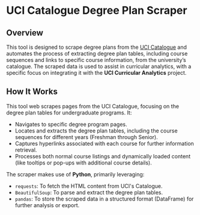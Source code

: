 # UCI Catalogue Degree Plan Scraper

## Overview

This tool is designed to scrape degree plans from the [UCI Catalogue](https://catalogue.uci.edu) and automates the process of extracting degree plan tables, including course sequences and links to specific course information, from the university’s catalogue. The scraped data is used to assist in curricular analytics, with a specific focus on integrating it with the **UCI Curricular Analytics** project.

## How It Works

This tool web scrapes pages from the UCI Catalogue, focusing on the degree plan tables for undergraduate programs. It:

- Navigates to specific degree program pages.
- Locates and extracts the degree plan tables, including the course sequences for different years (Freshman through Senior).
- Captures hyperlinks associated with each course for further information retrieval.
- Processes both normal course listings and dynamically loaded content (like tooltips or pop-ups with additional course details).

The scraper makes use of **Python**, primarily leveraging:

- `requests`: To fetch the HTML content from UCI's Catalogue.
- `BeautifulSoup`: To parse and extract the degree plan tables.
- `pandas`: To store the scraped data in a structured format (DataFrame) for further analysis or export.
